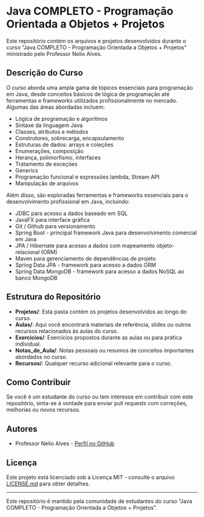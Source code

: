# Java COMPLETO - Programação Orientada a Objetos + Projetos

Este repositório contém os arquivos e projetos desenvolvidos durante o curso "Java COMPLETO - Programação Orientada a Objetos + Projetos" ministrado pelo Professor Nelio Alves.

## Descrição do Curso

O curso aborda uma ampla gama de tópicos essenciais para programação em Java, desde conceitos básicos de lógica de programação até ferramentas e frameworks utilizados profissionalmente no mercado. Algumas das áreas abordadas incluem:

- Lógica de programação e algoritmos
- Sintaxe da linguagem Java
- Classes, atributos e métodos
- Construtores, sobrecarga, encapsulamento
- Estruturas de dados: arrays e coleções
- Enumerações, composição
- Herança, polimorfismo, interfaces
- Tratamento de exceções
- Generics
- Programação funcional e expressões lambda, Stream API
- Manipulação de arquivos

Além disso, são exploradas ferramentas e frameworks essenciais para o desenvolvimento profissional em Java, incluindo:

- JDBC para acesso a dados baseado em SQL
- JavaFX para interface gráfica
- Git / Github para versionamento
- Spring Boot - principal framework Java para desenvolvimento comercial em Java
- JPA / Hibernate para acesso a dados com mapeamento objeto-relacional (ORM)
- Maven para gerenciamento de dependências de projeto
- Spring Data JPA - framework para acesso a dados ORM
- Spring Data MongoDB - framework para acesso a dados NoSQL ao banco MongoDB

## Estrutura do Repositório

- **Projetos/**: Esta pasta contém os projetos desenvolvidos ao longo do curso.
- **Aulas/**: Aqui você encontrará materiais de referência, slides ou outros recursos relacionados às aulas do curso.
- **Exercicios/**: Exercícios propostos durante as aulas ou para prática individual.
- **Notas_de_Aula/**: Notas pessoais ou resumos de conceitos importantes abordados no curso.
- **Recursos/**: Qualquer recurso adicional relevante para o curso.

## Como Contribuir

Se você é um estudante do curso ou tem interesse em contribuir com este repositório, sinta-se à vontade para enviar pull requests com correções, melhorias ou novos recursos.

## Autores

- Professor Nelio Alves - [Perfil no GitHub](https://github.com/nelioalves)

## Licença

Este projeto está licenciado sob a Licença MIT - consulte o arquivo [LICENSE.md](LICENSE.md) para obter detalhes.

--- 

Este repositório é mantido pela comunidade de estudantes do curso "Java COMPLETO - Programação Orientada a Objetos + Projetos".
